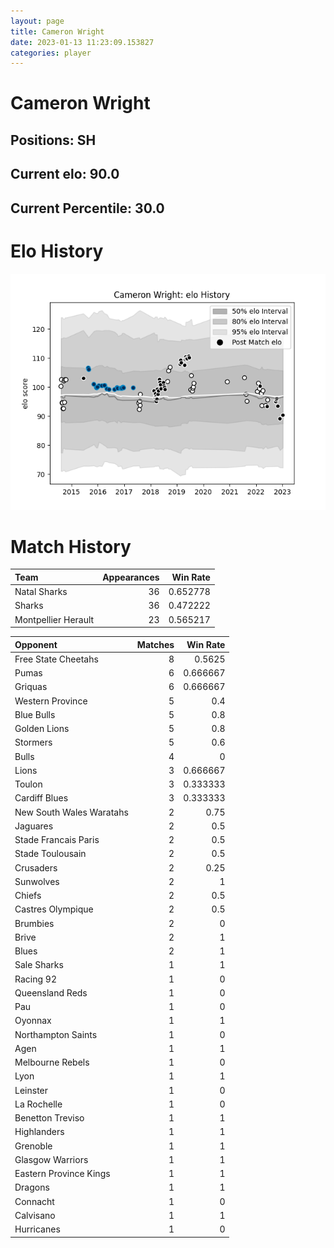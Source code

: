 ```yaml
---  
layout: page  
title: Cameron Wright  
date: 2023-01-13 11:23:09.153827  
categories: player  
---
```

# Cameron Wright

## Positions: SH

## Current elo: 90.0

## Current Percentile: 30.0

# Elo History


![elo history](history_CameronWright.png)
# Match History


| Team                |   Appearances |   Win Rate |
|:--------------------|--------------:|-----------:|
| Natal Sharks        |            36 |   0.652778 |
| Sharks              |            36 |   0.472222 |
| Montpellier Herault |            23 |   0.565217 |

| Opponent                 |   Matches |   Win Rate |
|:-------------------------|----------:|-----------:|
| Free State Cheetahs      |         8 |   0.5625   |
| Pumas                    |         6 |   0.666667 |
| Griquas                  |         6 |   0.666667 |
| Western Province         |         5 |   0.4      |
| Blue Bulls               |         5 |   0.8      |
| Golden Lions             |         5 |   0.8      |
| Stormers                 |         5 |   0.6      |
| Bulls                    |         4 |   0        |
| Lions                    |         3 |   0.666667 |
| Toulon                   |         3 |   0.333333 |
| Cardiff Blues            |         3 |   0.333333 |
| New South Wales Waratahs |         2 |   0.75     |
| Jaguares                 |         2 |   0.5      |
| Stade Francais Paris     |         2 |   0.5      |
| Stade Toulousain         |         2 |   0.5      |
| Crusaders                |         2 |   0.25     |
| Sunwolves                |         2 |   1        |
| Chiefs                   |         2 |   0.5      |
| Castres Olympique        |         2 |   0.5      |
| Brumbies                 |         2 |   0        |
| Brive                    |         2 |   1        |
| Blues                    |         2 |   1        |
| Sale Sharks              |         1 |   1        |
| Racing 92                |         1 |   0        |
| Queensland Reds          |         1 |   0        |
| Pau                      |         1 |   0        |
| Oyonnax                  |         1 |   1        |
| Northampton Saints       |         1 |   0        |
| Agen                     |         1 |   1        |
| Melbourne Rebels         |         1 |   0        |
| Lyon                     |         1 |   1        |
| Leinster                 |         1 |   0        |
| La Rochelle              |         1 |   0        |
| Benetton Treviso         |         1 |   1        |
| Highlanders              |         1 |   1        |
| Grenoble                 |         1 |   1        |
| Glasgow Warriors         |         1 |   1        |
| Eastern Province Kings   |         1 |   1        |
| Dragons                  |         1 |   1        |
| Connacht                 |         1 |   0        |
| Calvisano                |         1 |   1        |
| Hurricanes               |         1 |   0        |